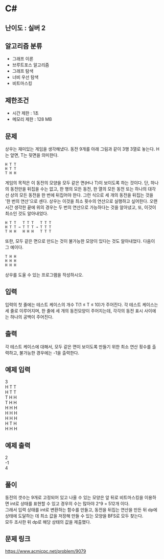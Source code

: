 # C#

## 난이도 : 실버 2

## 알고리즘 분류
  - 그래프 이론
  - 브루트포스 알고리즘
  - 그래프 탐색
  - 너비 우선 탐색
  - 비트마스킹

## 제한조건
  - 시간 제한 : 1초
  - 메모리 제한 : 128 MB

## 문제
상우는 재미있는 게임을 생각해냈다. 동전 9개를 아래 그림과 같이 3행 3열로 놓는다. H는 앞면, T는 뒷면을 의미한다.<br/>

	H T T
	H T T
	T H H

게임의 목적은 이 동전의 모양을 모두 같은 면(H나 T)이 보이도록 하는 것이다. 단, 하나의 동전만을 뒤집을 수는 없고, 한 행의 모든 동전, 한 열의 모든 동전 또는 하나의 대각선 상의 모든 동전을 한 번에 뒤집어야 한다. 그런 식으로 세 개의 동전을 뒤집는 것을 '한 번의 연산'으로 센다. 상우는 이것을 최소 횟수의 연산으로 실행하고 싶어한다. 오랜 시간 생각한 끝에 위의 경우는 두 번의 연산으로 가능하다는 것을 알아냈고, 또, 이것이 최소인 것도 알아내었다.<br/>

	H T T   T T T   T T T
	H T T → T T T → T T T
	T H H   H H H   T T T

또한, 모두 같은 면으로 만드는 것이 불가능한 모양이 있다는 것도 알아내었다. 다음이 그 예이다.<br/>

	T H H
	H H H
	H H H

상우를 도울 수 있는 프로그램을 작성하시오.<br/>


## 입력
입력의 첫 줄에는 테스트 케이스의 개수 T(1 ≤ T ≤ 10)가 주어진다. 각 테스트 케이스는 세 줄로 이루어지며, 한 줄에 세 개의 동전모양이 주어지는데, 각각의 동전 표시 사이에는 하나의 공백이 주어진다.<br/>


## 출력
각 테스트 케이스에 대해서, 모두 같은 면이 보이도록 만들기 위한 최소 연산 횟수를 출력하고, 불가능한 경우에는 -1을 출력한다.<br/>


## 예제 입력
3<br/>
H T T<br/>
H T T<br/>
T H H<br/>
T H H<br/>
H H H<br/>
H H H<br/>
H H H<br/>
H T H<br/>
H H H<br/>


## 예제 출력
2<br/>
-1<br/>
4<br/>


## 풀이
동전의 갯수는 9개로 고정되어 있고 나올 수 있는 모양은 앞 뒤로 비트마스킹을 이용하면 int로 상태를 표현할 수 있고 경우의 수는 많아야 2^9 = 512개 이다.<br/>
그래서 입력 상태를 int로 변환하는 함수를 만들고, 동전을 뒤집는 연산을 만든 뒤 dp에 상태에 도달하는 데 최소 값을 저장해 만들 수 있는 모양을 BFS로 모두 찾는다.<br/>
모두 조사한 뒤 dp로 해당 상태의 값을 제출했다.<br/>


## 문제 링크
https://www.acmicpc.net/problem/9079